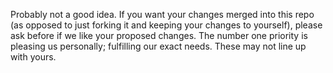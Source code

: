 Probably not a good idea. If you want your changes merged into this repo (as
opposed to just forking it and keeping your changes to yourself), please ask
before if we like your proposed changes. The number one priority is pleasing
us personally; fulfilling our exact needs. These may not line up with yours.

